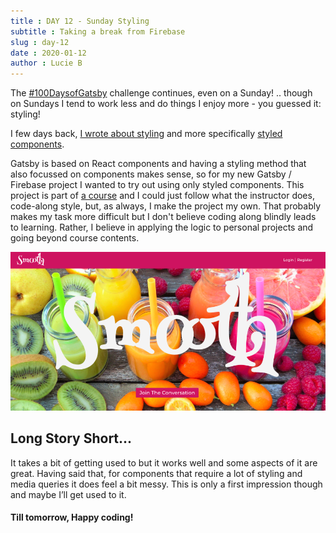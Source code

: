 ```yaml
---
title : DAY 12 - Sunday Styling 
subtitle : Taking a break from Firebase 
slug : day-12
date : 2020-01-12
author : Lucie B
---
```


The [#100DaysofGatsby](https://twitter.com/hashtag/100DaysofGatsby) challenge continues, even on a Sunday! .. though on Sundays I tend to work less and do things I enjoy more - you guessed it: styling! 

I few days back, [I wrote about styling](https://lbmedia-100daysofgatsby.netlify.com/day-7) and more specifically [styled components](https://www.styled-components.com/docs). 

Gatsby is based on React components and having a styling method that also focussed on components makes sense, so for my new Gatsby / Firebase project I wanted to try out using only styled components.
This project is part of [a course](https://lbmedia-100daysofgatsby.netlify.com/day-11) and I could just follow what the instructor does, code-along style, but, as always, I make the project my own. That probably makes my task more difficult but I don't believe coding along blindly leads to learning. Rather, I believe in applying the logic to personal projects and going beyond course contents.     

![Screenshot of the Smooth Landing page ](./day12-smooth.png)

## Long Story Short... 

It takes a bit of getting used to but it works well and some aspects of it are great. Having said that, for components that require a lot of styling and media queries it does feel a bit messy. This is only a first impression though and maybe I’ll get used to it. 

#### Till tomorrow, Happy coding! 